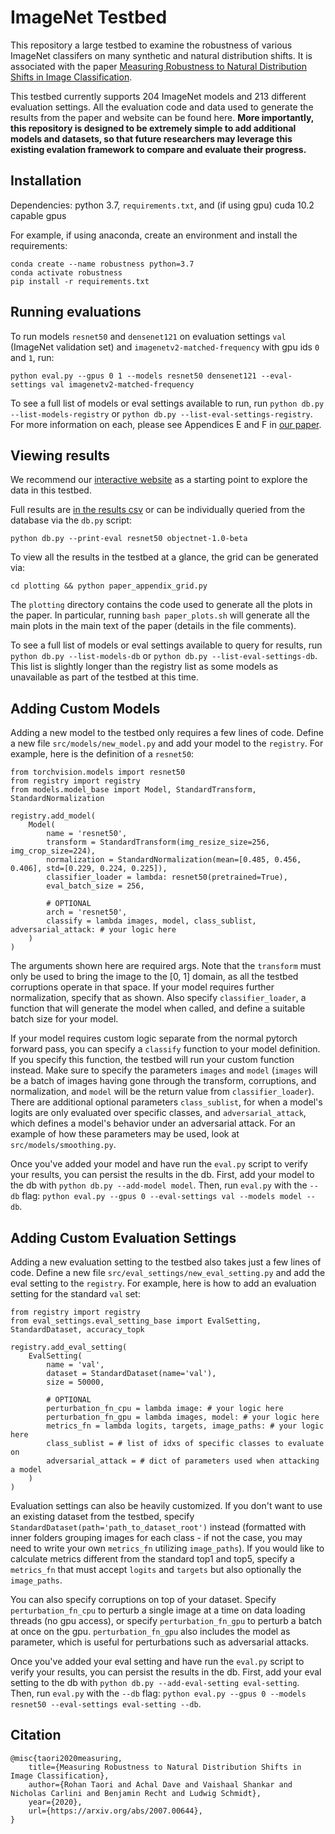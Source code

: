 # ImageNet Testbed
This repository a large testbed to examine the robustness of various ImageNet classifers on many synthetic and natural distribution shifts. 
It is associated with the paper [Measuring Robustness to Natural Distribution Shifts in Image Classification](https://modestyachts.github.io/imagenet-testbed/).

This testbed currently supports 204 ImageNet models and 213 different evaluation settings. All the evaluation code and data used to generate the results from the paper and website can be found here. **More importantly, this repository is designed to be extremely simple to add additional models and datasets, so that future researchers may leverage this existing evalation framework to compare and evaluate their progress.**


## Installation
Dependencies: python 3.7, `requirements.txt`, and (if using gpu) cuda 10.2 capable gpus

For example, if using anaconda, create an environment and install the requirements:
```
conda create --name robustness python=3.7
conda activate robustness
pip install -r requirements.txt
```


## Running evaluations
To run models `resnet50` and `densenet121` on evaluation settings `val` (ImageNet validation set) and `imagenetv2-matched-frequency` with gpu ids `0` and `1`, run:
```
python eval.py --gpus 0 1 --models resnet50 densenet121 --eval-settings val imagenetv2-matched-frequency
```
To see a full list of models or eval settings available to run, run `python db.py --list-models-registry` or `python db.py --list-eval-settings-registry`. 
For more information on each, please see Appendices E and F in [our paper](https://arxiv.org/abs/2007.00644).


## Viewing results
We recommend our [interactive website](http://imagenet-testbed-2088145982.us-west-2.elb.amazonaws.com/) as a starting point to explore the data in this testbed.

Full results are [in the results csv](robustness_top1s.csv) or can be individually queried from the database via the `db.py` script:
```
python db.py --print-eval resnet50 objectnet-1.0-beta
```
To view all the results in the testbed at a glance, the grid can be generated via:
```
cd plotting && python paper_appendix_grid.py
```
The `plotting` directory contains the code used to generate all the plots in the paper. In particular, running `bash paper_plots.sh` will generate all the main plots in the main text of the paper (details in the file comments).

To see a full list of models or eval settings available to query for results, run `python db.py --list-models-db` or `python db.py --list-eval-settings-db`. This list is slightly longer than the registry list as some models as unavailable as part of the testbed at this time.


## Adding Custom Models
Adding a new model to the testbed only requires a few lines of code. Define a new file `src/models/new_model.py` and add your model to the `registry`. For example, here is the definition of a `resnet50`:
```
from torchvision.models import resnet50
from registry import registry
from models.model_base import Model, StandardTransform, StandardNormalization

registry.add_model(
    Model(
        name = 'resnet50',
        transform = StandardTransform(img_resize_size=256, img_crop_size=224),
        normalization = StandardNormalization(mean=[0.485, 0.456, 0.406], std=[0.229, 0.224, 0.225]),
        classifier_loader = lambda: resnet50(pretrained=True),
        eval_batch_size = 256,

        # OPTIONAL
        arch = 'resnet50',
        classify = lambda images, model, class_sublist, adversarial_attack: # your logic here
    )
)
```
The arguments shown here are required args. Note that the `transform` must only be used to bring the image to the [0, 1] domain, as all the testbed corruptions operate in that space. If your model requires further normalization, specify that as shown. Also specify `classifier_loader`, a function that will generate the model when called, and define a suitable batch size for your model.

If your model requires custom logic separate from the normal pytorch forward pass, you can specify a `classify` function to your model definition. If you specify this function, the testbed will run your custom function instead. Make sure to specify the parameters `images` and `model` (`images` will be a batch of images having gone through the transform, corruptions, and normalization, and `model` will be the return value from `classifier_loader`). There are additional optional parameters `class_sublist`, for when a model's logits are only evaluated over specific classes, and `adversarial_attack`, which defines a model's behavior under an adversarial attack. For an example of how these parameters may be used, look at `src/models/smoothing.py`.

Once you've added your model and have run the `eval.py` script to verify your results, you can persist the results in the db. First, add your model to the db with `python db.py --add-model model`. Then, run `eval.py` with the `--db` flag: `python eval.py --gpus 0 --eval-settings val --models model --db`.


## Adding Custom Evaluation Settings
Adding a new evaluation setting to the testbed also takes just a few lines of code. Define a new file `src/eval_settings/new_eval_setting.py` and add the eval setting to the `registry`. For example, here is how to add an evaluation setting for the standard `val` set:
```
from registry import registry
from eval_settings.eval_setting_base import EvalSetting, StandardDataset, accuracy_topk

registry.add_eval_setting(
    EvalSetting(
        name = 'val',
        dataset = StandardDataset(name='val'),
        size = 50000,

        # OPTIONAL
        perturbation_fn_cpu = lambda image: # your logic here
        perturbation_fn_gpu = lambda images, model: # your logic here
        metrics_fn = lambda logits, targets, image_paths: # your logic here
        class_sublist = # list of idxs of specific classes to evaluate on
        adversarial_attack = # dict of parameters used when attacking a model
    )
)
```
Evaluation settings can also be heavily customized. If you don't want to use an existing dataset from the testbed, specify `StandardDataset(path='path_to_dataset_root')` instead (formatted with inner folders grouping images for each class - if not the case, you may need to write your own `metrics_fn` utilizing `image_paths`). If you would like to calculate metrics different from the standard top1 and top5, specify a `metrics_fn` that must accept `logits` and `targets` but also optionally the `image_paths`. 

You can also specify corruptions on top of your dataset. Specify `perturbation_fn_cpu` to perturb a single image at a time on data loading threads (no gpu access), or specify `perturbation_fn_gpu` to perturb a batch at once on the gpu. `perturbation_fn_gpu` also includes the model as parameter, which is useful for perturbations such as adversarial attacks.

Once you've added your eval setting and have run the `eval.py` script to verify your results, you can persist the results in the db. First, add your eval setting to the db with `python db.py --add-eval-setting eval-setting`. Then, run `eval.py` with the `--db` flag: `python eval.py --gpus 0 --models resnet50 --eval-settings eval-setting --db`.


## Citation
```
@misc{taori2020measuring,
    title={Measuring Robustness to Natural Distribution Shifts in Image Classification},
    author={Rohan Taori and Achal Dave and Vaishaal Shankar and Nicholas Carlini and Benjamin Recht and Ludwig Schmidt},
    year={2020},
    url={https://arxiv.org/abs/2007.00644},
}
